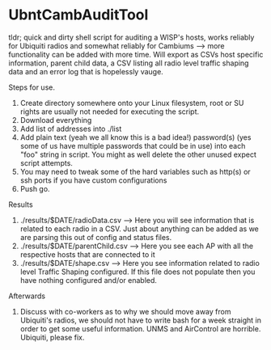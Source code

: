 # UbntCambAuditTool

tldr; quick and dirty shell script for auditing a WISP's hosts, works reliably for Ubiquiti radios and somewhat reliably for Cambiums --> more functionality can be added with more time.  Will export as CSVs host specific information, parent child data, a CSV listing all radio level traffic shaping data and an error log that is hopelessly vauge.


Steps for use.
  1) Create directory somewhere onto your Linux filesystem, root or SU rights are usually not needed for executing the script.
  2) Download everything
  3) Add list of addresses into ./list
  4) Add plain text (yeah we all know this is a bad idea!) password(s) (yes some of us have multiple passwords that could be in use) into each "foo" string in script.  You might as well delete the other unused expect script attempts.
  5) You may need to tweak some of the hard variables such as http(s) or ssh ports if you have custom configurations
  6) Push go.
  
 Results
  1) ./results/$DATE/radioData.csv --> Here you will see information that is related to each radio in a CSV.  Just about anything can be added as we are parsing this out of config and status files.
  2) ./results/$DATE/parentChild.csv --> Here you see each AP with all the respective hosts that are connected to it
  3) ./results/$DATE/shape.csv --> Here you see information related to radio level Traffic Shaping configured.  If this file does not populate then you have nothing configured and/or enabled.
  
 Afterwards
  1) Discuss with co-workers as to why we should move away from Ubiquiti's radios, we should not have to write bash for a week straight in order to get some useful information.  UNMS and AirControl are horrible.  Ubiquiti, please fix.
